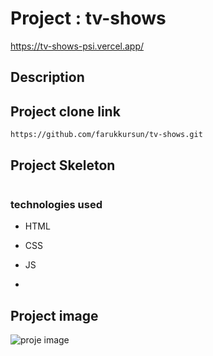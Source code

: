 # Project : tv-shows
https://tv-shows-psi.vercel.app/
## Description

## Project clone link
`https://github.com/farukkursun/tv-shows.git`
## Project Skeleton
```

```
### technologies used
- HTML
- CSS

- JS
-
## Project image
![proje image](https://github.com/eypbatihan/mobiversite-task/blob/main/src/assets/task.png)

